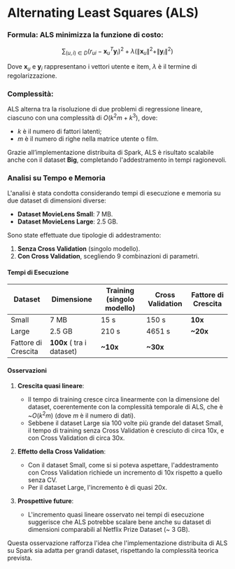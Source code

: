 # **Alternating Least Squares (ALS)**  
### **Formula**: ALS minimizza la funzione di costo:
$$\sum_{(u, i) \in D} (r_{ui} - \mathbf{x}_u^T \mathbf{y}_i)^2 + \lambda (\|\mathbf{x}_u\|^2 + \|\mathbf{y}_i\|^2)$$

Dove $\mathbf{x}_u$ e $\mathbf{y}_i$ rappresentano i vettori utente e item, $\lambda$ è il termine di regolarizzazione.
     
### **Complessità**:  
ALS alterna tra la risoluzione di due problemi di regressione lineare, ciascuno con una complessità di $O(k^2 m + k^3)$, dove:
- $k$ è il numero di fattori latenti;
- $m$ è il numero di righe nella matrice utente o film.  
     
Grazie all’implementazione distribuita di Spark, ALS è risultato scalabile anche con il dataset **Big**, completando l'addestramento in tempi ragionevoli.

### **Analisi su Tempo e Memoria**  

L'analisi è stata condotta considerando tempi di esecuzione e memoria su due dataset di dimensioni diverse:  
- **Dataset MovieLens Small**: 7 MB.  
- **Dataset MovieLens Large**: 2.5 GB.  

Sono state effettuate due tipologie di addestramento:  
1. **Senza Cross Validation** (singolo modello).  
2. **Con Cross Validation**, scegliendo 9 combinazioni di parametri.  

#### **Tempi di Esecuzione**  
| Dataset      | Dimensione | Training (singolo modello) | Cross Validation | Fattore di Crescita |
|--------------|------------|---------------------|-------------------|--------------------|
| Small        | 7 MB       | 15 s               | 150 s            | **10x**            |
| Large        | 2.5 GB     | 210 s              | 4651 s           | **~20x**           |
| Fattore di Crescita |  **100x** ( tra i dataset) | **~10x**          | **~30x**           |  

#### **Osservazioni**  
1. **Crescita quasi lineare**:  
   - Il tempo di training cresce circa linearmente con la dimensione del dataset, coerentemente con la complessità temporale di ALS, che è ~$O(k^2 m)$ (dove $m$ è il numero di dati).  
   - Sebbene il dataset Large sia 100 volte più grande del dataset Small, il tempo di training senza Cross Validation è cresciuto di circa 10x, e con Cross Validation di circa 30x.  

2. **Effetto della Cross Validation**:  
   - Con il dataset Small, come si si poteva aspettare, l'addestramento con Cross Validation richiede un incremento di 10x rispetto a quello senza CV.  
   - Per il dataset Large, l'incremento è di quasi 20x.  

3. **Prospettive future**:  
   - L'incremento quasi lineare osservato nei tempi di esecuzione suggerisce che ALS potrebbe scalare bene anche su dataset di dimensioni comparabili al Netflix Prize Dataset (~ 3 GB).  

Questa osservazione rafforza l'idea che l'implementazione distribuita di ALS su Spark sia adatta per grandi dataset, rispettando la complessità teorica prevista.  






